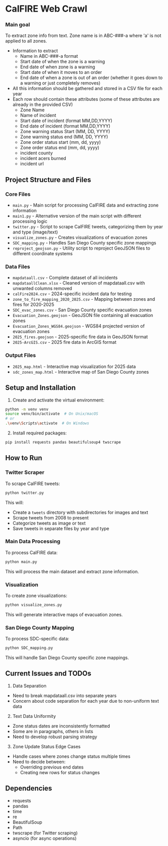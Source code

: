 # CalFIRE Web Crawl 
### Main goal  
To extract zone info from text. Zone name is in ABC-###-a where 'a' is not applied to all zones. 
- Information to extract
    - Name in ABC-###-a format
    - Start date of when the zone is a warning
    - End date of when zone is a warning
    - Start date of when it moves to an order
    - End date of when a zone is out of an order (whether it goes down to a warning or just completely removes)
- All this information should be gathered and stored in a CSV file for each year 
- Each row should contain these attributes (some of these attributes are already in the provided CSV)
    - Zone Name
    - Name of incident 
    - Start date of incident (format MM,DD,YYYY)
    - End date of incident (format MM,DD,YYYY)
    - Zone warning status Start (MM, DD, YYYY)
    - Zone warning status end (MM, DD, YYYY)
    - Zone order status start (mm, dd, yyyy)
    - Zone order status end (mm, dd, yyyy)
    - incident county
    - incident acers burned
    - incident url

## Project Structure and Files

### Core Files
- `main.py` - Main script for processing CalFIRE data and extracting zone information
- `main1.py` - Alternative version of the main script with different processing logic
- `twitter.py` - Script to scrape CalFIRE tweets, categorizing them by year and type (image/text)
- `visualize_zones.py` - Creates visualizations of evacuation zones
- `SDC_mapping.py` - Handles San Diego County specific zone mappings
- `reproject_geojson.py` - Utility script to reproject GeoJSON files to different coordinate systems

### Data Files
- `mapdataall.csv` - Complete dataset of all incidents
- `mapdataallClean.xlsx` - Cleaned version of mapdataall.csv with unwanted columns removed
- `calFire2024.csv` - 2024-specific incident data for testing
- `zone_to_fire_mapping_2020_2025.csv` - Mapping between zones and fires for 2020-2025
- `SDC_evac_zones.csv` - San Diego County specific evacuation zones
- `Evacuation_Zones.geojson` - GeoJSON file containing all evacuation zones
- `Evacuation_Zones_WGS84.geojson` - WGS84 projected version of evacuation zones
- `2025_fires.geojson` - 2025-specific fire data in GeoJSON format
- `2025-ArcGIS.csv` - 2025 fire data in ArcGIS format

### Output Files
- `2025_map.html` - Interactive map visualization for 2025 data
- `sdc_zones_map.html` - Interactive map of San Diego County zones

## Setup and Installation

1. Create and activate the virtual environment:
```bash
python -m venv venv
source venv/bin/activate  # On Unix/macOS
# or
.\venv\Scripts\activate  # On Windows
```

2. Install required packages:
```bash
pip install requests pandas beautifulsoup4 twscrape
```

## How to Run

### Twitter Scraper
To scrape CalFIRE tweets:
```bash
python twitter.py
```
This will:
- Create a `tweets` directory with subdirectories for images and text
- Scrape tweets from 2008 to present
- Categorize tweets as image or text
- Save tweets in separate files by year and type

### Main Data Processing
To process CalFIRE data:
```bash
python main.py
```
This will process the main dataset and extract zone information.

### Visualization
To create zone visualizations:
```bash
python visualize_zones.py
```
This will generate interactive maps of evacuation zones.

### San Diego County Mapping
To process SDC-specific data:
```bash
python SDC_mapping.py
```
This will handle San Diego County specific zone mappings.

## Current Issues and TODOs

1. Data Separation
- Need to break mapdataall.csv into separate years
- Concern about code separation for each year due to non-uniform text data

2. Text Data Uniformity
- Zone status dates are inconsistently formatted
- Some are in paragraphs, others in lists
- Need to develop robust parsing strategy

3. Zone Update Status Edge Cases
- Handle cases where zones change status multiple times
- Need to decide between:
  - Overriding previous end dates
  - Creating new rows for status changes

## Dependencies
- requests
- pandas
- time
- re
- BeautifulSoup
- Path
- twscrape (for Twitter scraping)
- asyncio (for async operations)